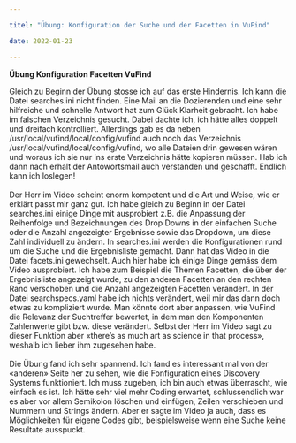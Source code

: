 ```yaml
---

titel: "Übung: Konfiguration der Suche und der Facetten in VuFind"

date: 2022-01-23

---
```


**Übung Konfiguration Facetten VuFind** 

Gleich zu Beginn der Übung stosse ich auf das erste Hindernis. Ich kann die Datei searches.ini nicht finden. Eine Mail an die Dozierenden und eine sehr hilfreiche und schnelle Antwort hat zum Glück Klarheit gebracht. Ich habe im falschen Verzeichnis gesucht. Dabei dachte ich, ich hätte alles doppelt und dreifach kontrolliert. Allerdings gab es da neben /usr/local/vufind/local/config/vufind auch noch das Verzeichnis /usr/local/vufind/local/config/vufind, wo alle Dateien drin gewesen wären und woraus ich sie nur ins erste Verzeichnis hätte kopieren müssen. Hab ich dann nach erhalt der Antowortsmail auch verstanden und geschafft. Endlich kann ich loslegen!
<br><br>
Der Herr im Video scheint enorm kompetent und die Art und Weise, wie er erklärt passt mir ganz gut. Ich habe gleich zu Beginn in der Datei searches.ini einige Dinge mit ausprobiert z.B. die Anpassung der Reihenfolge und Bezeichnungen des Drop Downs in der einfachen Suche oder die Anzahl angezeigter Ergebnisse sowie das Dropdown, um diese Zahl individuell zu ändern. In searches.ini werden die Konfigurationen rund um die Suche und die Ergebnisliste gemacht. Dann hat das Video in die Datei facets.ini gewechselt. Auch hier habe ich einige Dinge gemäss dem Video ausprobiert. Ich habe zum Beispiel die Themen Facetten, die über der Ergebnisliste angezeigt wurde, zu den anderen Facetten an den rechten Rand verschoben und die Anzahl angezeigten Facetten verändert. In der Datei searchspecs.yaml habe ich nichts verändert, weil mir das dann doch etwas zu kompliziert wurde. Man könnte dort aber anpassen, wie VuFind die Relevanz der Suchtreffer bewertet, in dem man den Komponenten Zahlenwerte gibt bzw. diese verändert. Selbst der Herr im Video sagt zu dieser Funktion aber «there’s as much art as science in that process», weshalb ich lieber ihm zugesehen habe. 
<br><br>
Die Übung fand ich sehr spannend. Ich fand es interessant mal von der «anderen» Seite her zu sehen, wie die Fonfiguration eines Discovery Systems funktioniert. Ich muss zugeben, ich bin auch etwas überrascht, wie einfach es ist. Ich hätte sehr viel mehr Coding erwartet, schlussendlich war es aber vor allem Semikolon löschen und einfügen, Zeilen verschieben und Nummern und Strings ändern. Aber er sagte im Video ja auch, dass es Möglichkeiten für eigene Codes gibt, beispielsweise wenn eine Suche keine Resultate ausspuckt.  
